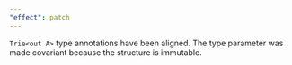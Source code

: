 ```yaml
---
"effect": patch
---
```


`Trie<out A>` type annotations have been aligned. The type parameter was made covariant because the structure is immutable.
